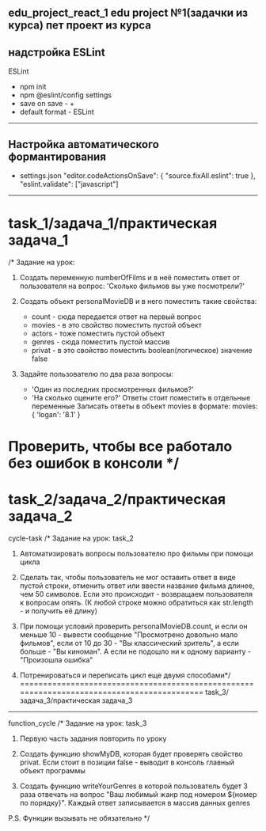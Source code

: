 edu_project_react_1
edu project №1(задачки из курса)
пет проект из курса 
--------------------------------------------------------------------------------------------------------------
надстройка ESLint
--------------------------------------------------------------------------------------------------------------
ESLint
  - npm init
  - npm @eslint/config
settings
  - save on save - +
  - default format - ESLint
__________________________________________________________________________________________________________
  Настройка автоматического формантирования
  ---------------------------------------------------------------------------------------------------------
  - settings.json
          "editor.codeActionsOnSave": {
      		"source.fixAll.eslint": true 
      	},
      	"eslint.validate": ["javascript"]
_____________________________________________________________________________________________________________

task_1/задача_1/практическая задача_1
=========================================================================================

/* Задание на урок:

1) Создать переменную numberOfFilms и в неё поместить ответ от пользователя на вопрос:
'Сколько фильмов вы уже посмотрели?'

2) Создать объект personalMovieDB и в него поместить такие свойства:
    - count - сюда передается ответ на первый вопрос
    - movies - в это свойство поместить пустой объект
    - actors - тоже поместить пустой объект
    - genres - сюда поместить пустой массив
    - privat - в это свойство поместить boolean(логическое) значение false

3) Задайте пользователю по два раза вопросы:
    - 'Один из последних просмотренных фильмов?'
    - 'На сколько оцените его?'
Ответы стоит поместить в отдельные переменные
Записать ответы в объект movies в формате: 
    movies: {
        'logan': '8.1'
    }

Проверить, чтобы все работало без ошибок в консоли */
========================================================================================
task_2/задача_2/практическая задача_2
=========================================================================================
cycle-task
/* Задание на урок: task_2

1) Автоматизировать вопросы пользователю про фильмы при помощи цикла

2) Сделать так, чтобы пользователь не мог оставить ответ в виде пустой строки,
отменить ответ или ввести название фильма длинее, чем 50 символов. Если это происходит - 
возвращаем пользователя к вопросам опять. (К любой строке можно обратиться как 
str.length - и получить её длину)

3) При помощи условий проверить  personalMovieDB.count, и если он меньше 10 - вывести сообщение
"Просмотрено довольно мало фильмов", если от 10 до 30 - "Вы классический зритель", а если больше - 
"Вы киноман". А если не подошло ни к одному варианту - "Произошла ошибка"

4) Потренироваться и переписать цикл еще двумя способами*/
===========================================================================================
task_3/задача_3/практическая задача_3
-----------------------------------------------------------------------------------------

function_cycle
/* Задание на урок: task_3

1) Первую часть задания повторить по уроку

2) Создать функцию showMyDB, которая будет проверять свойство privat. Если стоит в позиции
false - выводит в консоль главный объект программы

3) Создать функцию writeYourGenres в которой пользователь будет 3 раза отвечать на вопрос 
"Ваш любимый жанр под номером ${номер по порядку}". Каждый ответ записывается в массив данных
genres

P.S. Функции вызывать не обязательно */
